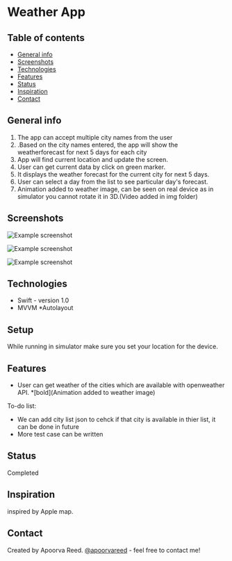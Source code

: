 # Weather App

## Table of contents
* [General info](#general-info)
* [Screenshots](#screenshots)
* [Technologies](#technologies)
* [Features](#features)
* [Status](#status)
* [Inspiration](#inspiration)
* [Contact](#contact)

## General info


1. The app can accept multiple city names from the user
2. .Based on the city names entered, the app will show the weatherforecast for next 5 days for each city
3. App will find current location and update the screen.
4. User can get current data by click on green marker.
5. It displays the weather forecast for the current city for next 5 days.
6. User can select a day from the list to see particular day's forecast.
7. Animation added to weather image, can be seen on real device as in simulator you cannot rotate it in 3D.(Video added in img folder)


## Screenshots
![Example screenshot](img/Screenshot_1.png)


![Example screenshot](img/Screenshot_2.png)


![Example screenshot](img/Screenshot_3.png)

## Technologies
* Swift - version 1.0
* MVVM
*Autolayout


## Setup
While running in simulator make sure you set your location for the device.


## Features

* User can get  weather of the cities which are available with openweather API. 
*[bold](Animation added to weather image)

To-do list:
* We can add city list json to cehck if that city is available in thier list, it can be done in future
* More test case can be written


## Status
Completed

## Inspiration
inspired by Apple map.


## Contact
Created by Apoorva Reed. [@apoorvareed](apoorva.reed@gmail.com) - feel free to contact me!
